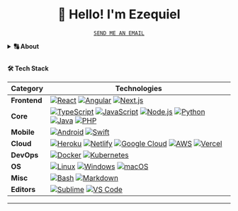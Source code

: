 <!-- Title -->
<h1 align="center" title="...and I'm happy to see you here :)">👋 Hello! I'm Ezequiel </h1>

<p align="center">
<a href="mailto:lzdzel@gmail.com" title="Email Address"><code>SEND ME AN EMAIL</code></a>
</p>

<!-- About Section -->
<details>
<summary><b>🔠 About</b></summary>
<blockquote>

<!-- <img align="right" style="width: 200px; border-radius: 60%; overflow: hidden;" src="https://raw.githubusercontent.com/eimf/eimf/5d3d01a6beb39fcc603cf446a7e1abb0c07d2353/assets/1321.jpeg" alt="Ezequiel Lopez" /> -->

💻 Software Engineer | Full-Stack Developer | Problem Solver
I’m a software engineer with over 10 years of experience building digital solutions across different areas of tech. I enjoy solving complex problems, creating useful tools, and learning something new every day.

Always open to connecting and sharing ideas.

</blockquote>
</details>

</p>
</details>

<!-- Tech Stack -->
<br>
  <summary><b>🛠️ Tech Stack</b></summary>
    <p>

| **Category** | **Technologies**                                                                                 |
| ------------ | ------------------------------------- |
| **Frontend** | [![React](https://img.shields.io/static/v1?label=&message=React&color=33302E&logo=react&logoColor=61DAFB)](https://reactjs.org/) [![Angular](https://img.shields.io/static/v1?label=&message=Angular&color=33302E&logo=angular&logoColor=DD0031)](https://angularjs.org/) [![Next.js](https://img.shields.io/static/v1?label=&message=Next.js&color=33302E&logo=nextdotjs&logoColor=000000)](https://nextjs.org/) |                                                                                                            
| **Core**     | [![TypeScript](https://img.shields.io/static/v1?label=&message=TypeScript&color=33302E&logo=typescript&logoColor=3178C6)](https://www.typescriptlang.org/) [![JavaScript](https://img.shields.io/static/v1?label=&message=JavaScript&color=33302E&logo=javascript&logoColor=F7DF1E)](https://www.javascript.com/) [![Node.js](https://img.shields.io/static/v1?label=&message=Node.js&color=33302E&logo=nodedotjs&logoColor=339933)](https://nodejs.org/) [![Python](https://img.shields.io/static/v1?label=&message=Python&color=33302E&logo=python&logoColor=3C78A9)](https://www.python.org/) [![Java](https://img.shields.io/static/v1?label=&message=Java&color=33302E&logo=openjdk&logoColor=FFFFFF)](https://www.java.com/) [![PHP](https://img.shields.io/static/v1?label=&message=PHP&color=33302E&logo=php&logoColor=777BB4)](https://www.php.net/) |                                                                                                                                                                                                                           
| **Mobile**   | [![Android](https://img.shields.io/static/v1?label=&message=Android&color=33302E&logo=android&logoColor=3DDC84)](https://developer.android.com/) [![Swift](https://img.shields.io/static/v1?label=&message=Swift&color=33302E&logo=swift&logoColor=F05138)](https://www.swift.org/)                                                                                                                                                                                                                                                                                                                                                                                                                                                                                                                                                                           |
| **Cloud**    | [![Heroku](https://img.shields.io/static/v1?label=&message=Heroku&color=33302E&logo=heroku&logoColor=430098)](https://heroku.com/) [![Netlify](https://img.shields.io/static/v1?label=&message=Netlify&color=33302E&logo=netlify&logoColor=00C7B7)](https://netlify.com/) [![Google Cloud](https://img.shields.io/static/v1?label=&message=GCP&color=33302E&logo=googlecloud&logoColor=4285F4)](https://cloud.google.com/) [![AWS](https://img.shields.io/static/v1?label=&message=AWS&color=33302E&logo=awsorganizations&logoColor=FF9900)](https://aws.amazon.com/) [![Vercel](https://img.shields.io/static/v1?label=&message=Vercel&color=33302E&logo=vercel&logoColor=000000)](https://vercel.com/)                                                                                                                                                                                                                                                                                  |
| **DevOps**   | [![Docker](https://img.shields.io/static/v1?label=&message=Docker&color=33302E&logo=docker&logoColor=2496ED)](https://docker.com/) [![Kubernetes](https://img.shields.io/static/v1?label=&message=Kubernetes&color=33302E&logo=kubernetes&logoColor=326CE5)](https://kubernetes.io/)                                                                                                                                                                                                                                                                                                                 |
| **OS**       | [![Linux](https://img.shields.io/static/v1?label=&message=Linux&color=33302E&logo=linux&logoColor=FCC624)](https://www.linux.org/) [![Windows](https://img.shields.io/static/v1?label=&message=Windows&color=33302E&logo=data:image/svg+xml;base64,PHN2ZyB4bWxucz0iaHR0cDovL3d3dy53My5vcmcvMjAwMC9zdmciIHZpZXdCb3g9IjAgMCA4OCA4OCI+PHBhdGggZmlsbD0iIzAwNzhENiIgZD0iTTAgMTIuNUwzNS43IDcuNFY0MkgwTTQwIDdMODggMFY0MS40SDQwTTAgNDUuNzRMMzUuNyA0NS43M1Y4MC41TDAgNzUuNU00MCA0Nkg4OFY4Ny41TDQwIDgwLjciLz48L3N2Zz4=)](https://www.microsoft.com/windows) [![macOS](https://img.shields.io/static/v1?label=&message=macOS&color=33302E&logo=apple&logoColor=000000)](https://www.apple.com/macos/)                                                                                                                                                                                                                                                                                                                                           |
| **Misc**     | [![Bash](https://img.shields.io/static/v1?label=&message=Bash&color=33302E&logo=gnubash&logoColor=#4EAA25)](https://www.gnu.org/software/bash/) [![Markdown](https://img.shields.io/static/v1?label=&message=Markdown&color=33302E&logo=markdown&logoColor=000000)](https://en.wikipedia.org/wiki/Markdown)                                                                                                                                                                                                                                                                                                                                           |
| **Editors**  | [![Sublime](https://img.shields.io/static/v1?label&message=Sublime&color=33302E&logo=sublimetext&logoColor=FF9800)](https://www.sublimetext.com/) [![VS Code](https://img.shields.io/static/v1?label=&message=VS%20Code&color=33302E&logo=data:image/svg+xml;base64,PHN2ZyB4bWxucz0iaHR0cDovL3d3dy53My5vcmcvMjAwMC9zdmciIHZpZXdCb3g9IjAgMCAxMDAgMTAwIj48cGF0aCBmaWxsPSIjMDA3QUNDIiBkPSJNNzQgMjQuM0w2MS4zIDE3TDI5LjIgNDUuNEwxNS41IDM0LjNMOSAzNy44TDkgNjMuNkwxNS41IDY3LjFMMjkuMiA1Nkw2MS4zIDg0LjRMNzQgNzcuMUw3NCAyNC4zWiBNMjkuMiA1MC43TDYxLjMgMjUuOEw2MS4zIDc1LjZMMjkuMiA1MC43WiIvPjwvc3ZnPg==)](https://code.visualstudio.com/) |     
---
</p>
